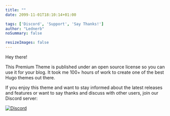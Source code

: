 ```yaml
---
title: ""
date: 2099-11-01T18:10:14+01:00

tags: ['Discord', 'Support', 'Say Thanks!']
author: "Lednerb"
noSummary: false

resizeImages: false
---
```

Hey there!

This Premium Theme is published under an open source license so you can use it for your blog. It took me 100+ hours of work to create one of the best Hugo themes out there.

If you enjoy this theme and want to stay informed about the latest releases and features or want to say thanks and discuss with other users, join our Discord server:

[![Discord](https://img.shields.io/discord/479643633814077465.svg?style=for-the-badge&label=Discord%20Chat&colorB=7289da)](https://discord.gg/vZVHJ4j)

